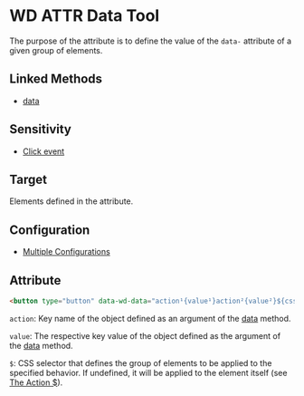 # WD ATTR Data Tool

The purpose of the attribute is to define the value of the `data-` attribute of a given group of elements.

## Linked Methods

- [data](WD-JS-DOM-Tools#data)

## Sensitivity

- [Click event](WD-Attributes-Tools#click-event)

## Target

Elements defined in the attribute.

## Configuration

- [Multiple Configurations](WD-Attributes-Tools#multiple-configurations)

## Attribute

```html
<button type="button" data-wd-data="action¹{value¹}action²{value²}${css¹}&..." >Action</button>
```

`action`: Key name of the object defined as an argument of the [data](WD-JS-DOM-Tools#data) method.

`value`: The respective key value of the object defined as the argument of the [data](WD-JS-DOM-Tools#data) method.

`$`: CSS selector that defines the group of elements to be applied to the specified behavior. If undefined, it will be applied to the element itself (see [The Action $](WD-Attributes-Tools#the-action-)).
